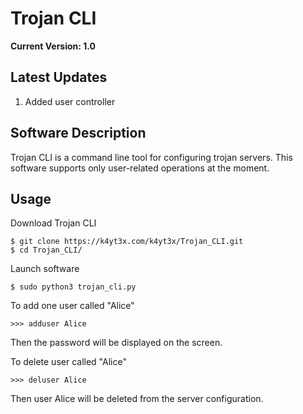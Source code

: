 # Trojan CLI

**Current Version: 1.0**

## Latest Updates

1. Added user controller

## Software Description

Trojan CLI is a command line tool for configuring trojan servers. This software supports only user-related operations at the moment.

## Usage

Download Trojan CLI
```
$ git clone https://k4yt3x.com/k4yt3x/Trojan_CLI.git
$ cd Trojan_CLI/
```

Launch software
```
$ sudo python3 trojan_cli.py
```

To add one user called "Alice"
```
>>> adduser Alice
```
Then the password will be displayed on the screen.

To delete user called "Alice"
```
>>> deluser Alice
```
Then user Alice will be deleted from the server configuration.